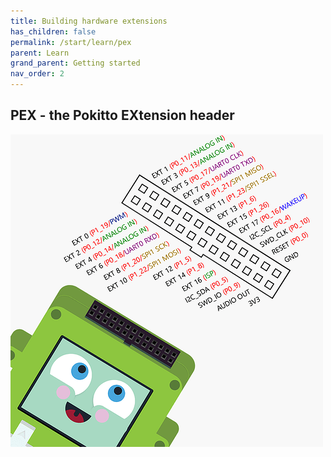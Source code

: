 ```yaml
---
title: Building hardware extensions
has_children: false
permalink: /start/learn/pex
parent: Learn
grand_parent: Getting started
nav_order: 2
---
```


## PEX - the Pokitto EXtension header

<img src="../../../assets/images/pex.png">
